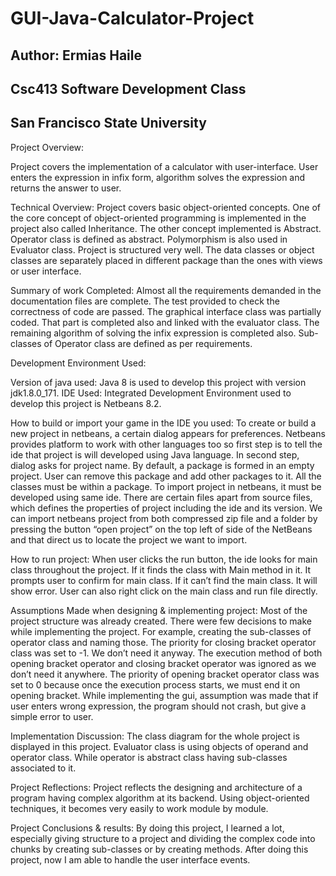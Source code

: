 # GUI-Java-Calculator-Project
## Author: Ermias Haile 
## Csc413 Software Development Class
## San Francisco State University

Project Overview:

Project covers the implementation of a calculator with user-interface. User enters the expression in infix form, algorithm solves the expression and returns the answer to user.

Technical Overview:
Project covers basic object-oriented concepts. One of the core concept of object-oriented programming is implemented in the project also called Inheritance. The other concept implemented is Abstract. Operator class is defined as abstract. Polymorphism is also used in Evaluator class. Project is structured very well. The data classes or object classes are separately placed in different package than the ones with views or user interface.

Summary of work Completed:
Almost all the requirements demanded in the documentation files are complete. The test provided to check the correctness of code are passed. The graphical interface class was partially coded. That part is completed also and linked with the evaluator class. The remaining algorithm of solving the infix expression is completed also. Sub-classes of Operator class are defined as per requirements.

Development Environment Used:

Version of java used:
Java 8 is used to develop this project with version jdk1.8.0_171. IDE Used:
Integrated Development Environment used to develop this project is Netbeans 8.2.

How to build or import your game in the IDE you used:
To create or build a new project in netbeans, a certain dialog appears for preferences. Netbeans provides platform to work with other languages too so first step is to tell the ide that project is will developed using Java language. In second step, dialog asks for project name. By default, a package is formed in an empty project. User can remove this package and add other packages to it. All the classes must be within a package.
To import project in netbeans, it must be developed using same ide. There are certain files apart from source files, which defines the properties of project including the ide and its version. We can import netbeans project from both compressed zip file and a folder by pressing the button “open project” on the top left of side of the NetBeans and that direct us to locate the project we want to import.
   
How to run project:
When user clicks the run button, the ide looks for main class throughout the project. If it finds the class with Main method in it. It prompts user to confirm for main class. If it can’t find the main class. It will show error. User can also right click on the main class and run file directly.

Assumptions Made when designing & implementing project:
Most of the project structure was already created. There were few decisions to make while implementing the project. For example, creating the sub-classes of operator class and naming those. The priority for closing bracket operator class was set to -1. We don’t need it anyway. The execution method of both opening bracket operator and closing bracket operator was ignored as we don’t need it anywhere. The priority of opening bracket operator class was set to 0 because once the execution process starts, we must end it on opening bracket. While implementing the gui, assumption was made that if user enters wrong expression, the program should not crash, but give a simple error to user.

Implementation Discussion:
The class diagram for the whole project is displayed in this project. Evaluator class is using objects of operand and operator class. While operator is abstract class having sub-classes associated to it.

Project Reflections:
Project reflects the designing and architecture of a program having complex algorithm at its backend. Using object-oriented techniques, it becomes very easily to work module by module.

Project Conclusions & results:
By doing this project, I learned a lot, especially giving structure to a project and dividing the complex code into chunks by creating sub-classes or by creating methods. After doing this project, now I am able to handle the user interface events. 



